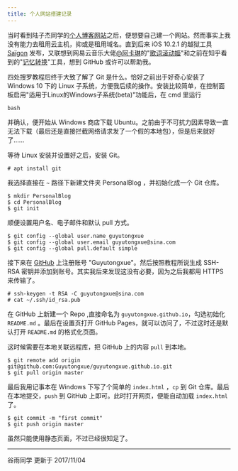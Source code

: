 ```yaml
---
title: 个人网站搭建记录
---
```


当时看到陆子杰同学的[个人博客网站](https://halu.lu/)之后，便想要自己建一个网站。然而事实上我没有能力去租用云主机，抑或是租用域名。直到后来 iOS 10.2.1 的越狱工具 [Saïgon](https://iabem97.github.io/saigon_website) 发布，又联想到网易云音乐大佬[\@阿卡琳](http://music.163.com/#/user/home?id=45441555)的"[歌词滚动姬](https://lrc-maker.github.io/)"和之前在知乎看到的"[记忆转换](https://faded12.github.io/conversion/)"工具，想到 GitHub 或许可以帮助我。

四处搜罗教程后终于大致了解了 Git 是什么。恰好之前出于好奇心安装了 Windows 10 下的 Linux 子系统，方便我后续的操作。安装比较简单，在控制面板启用"适用于Linux的Windows子系统(beta)"功能后，在 cmd 里运行

    bash

并确认，便开始从 Windows 商店下载 Ubuntu。之前由于不可抗力因素导致一直无法下载（最后还是直接拦截网络请求发了一个假的本地包），但是后来就好了\...\...

等待 Linux 安装并设置好之后，安装 Git。

    # apt install git

我选择直接在 `~` 路径下新建文件夹 PersonalBlog ，并初始化成一个 Git 仓库。

    $ mkdir PersonalBlog
    $ cd PersonalBlog
    $ git init

顺便设置用户名、电子邮件和默认 pull 方式。

    $ git config --global user.name guyutongxue
    $ git config --global user.email guyutongxue@sina.com
    $ git config --global pull.default simple

接下来在 [GitHub](https://www.github.com/) 上注册账号 "Guyutongxue"。然后按照教程所说生成 SSH-RSA 密钥并添加到账号。其实我后来发现这没有必要，因为之后我都用 HTTPS 来传输了。

    # ssh-keygen -t RSA -C guyutongxue@sina.com
    # cat ~/.ssh/id_rsa.pub

在 GitHub 上新建一个 Repo ,直接命名为 `guyutongxue.github.io`，勾选初始化 `README.md` 。最后在设置页打开 GitHub Pages，就可以访问了，不过这时还是默认打开 `README.md` 的格式化页面。

这时候需要在本地关联远程库，把 GitHub 上的内容 `pull` 到本地。

    $ git remote add origin git@github.com:Guyutongxue/guyutongxue.github.io.git
    $ git pull origin master

最后我用记事本在 Windows 下写了个简单的 `index.html` ，`cp` 到 Git 仓库。最后在本地提交，`push` 到 GitHub 上即可。此时打开网页，便能自动加载 `index.html` 了。

    $ git commit -m "first commit"
    $ git push origin master

虽然只能使用静态页面，不过已经很知足了。

------------------------------------------------------------------------

谷雨同学 更新于 2017/11/04
